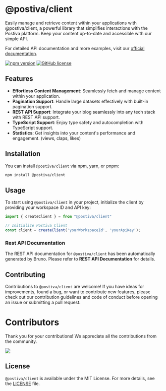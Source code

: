 # @postiva/client

Easily manage and retrieve content within your applications with @postiva/client, a powerful library that simplifies interactions with the Postiva platform. Keep your content up-to-date and accessible with our simple API.

For detailed API documentation and more examples, visit our [official documentation](https://docs.postiva.app/).

[![npm version](https://badge.fury.io/js/%40postiva%2Fclient.svg)](https://badge.fury.io/js/%40postiva%2Fclient)
[![GitHub license](https://img.shields.io/github/license/postiva/client)](https://github.com/postiva/postiva-js/blob/main/LICENSE)


## Features

- **Effortless Content Management**: Seamlessly fetch and manage content within your application.
- **Pagination Support**: Handle large datasets effectively with built-in pagination support.
- **REST API Support**: Integrate your blog seamlessly into any tech stack with REST API support.
- **TypeScript Support**: Enjoy type safety and autocompletion with TypeScript support.
- **Statistics**: Get insights into your content's performance and engagement. (views, claps, likes)

## Installation

You can install `@postiva/client` via npm, yarn, or pnpm:

```bash
npm install @postiva/client
```

## Usage

To start using `@postiva/client` in your project, initialize the client by providing your workspace ID and API key:

```js
import { createClient } = from "@postiva/client"

// Initialize Postiva Client
const client = createClient('yourWorkspaceId', 'yourApiKey');
```

### Rest API Documentation

The REST API documentation for `@postiva/client` has been automatically generated by Bruno. Please refer to **REST API Documentation** for details.

## Contributing

Contributions to `@postiva/client` are welcome! If you have ideas for improvements, found a bug, or want to contribute new features, please check out our contribution guidelines and code of conduct before opening an issue or submitting a pull request.

# Contributors

Thank you for your contributions! We appreciate all the contributions from the community.

<a href="https://github.com/postiva/postiva-client/graphs/contributors">
  <img src="https://contrib.rocks/image?repo=postiva/postiva-client" />
</a>

## License

`@postiva/client` is available under the MIT License. For more details, see the [LICENSE](https://github.com/postiva/postiva-client/blob/main/LICENSE) file.